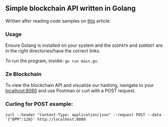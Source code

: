 ## Simple blockchain API written in Golang
Written after reading code samples on [this](https://medium.com/@mycoralhealth/part-2-networking-code-your-own-blockchain-in-less-than-200-lines-of-go-17fe1dad46e1) article. 

### Usage
Ensure Golang is installed on your system and the ```$GOPATH``` and ```$GOROOT``` are in the right directories/have the correct links. 

To run the program, invoke: ```go run main.go```.

### Ze Blockchain

To view the blockchain API and visualize our hashing, navigate to your [localhost:8080](http://localhost:8080/) and use Postman or curl with a POST request.

### Curling for POST example:
``` curl --header "Content-Type: application/json" --request POST --data '{"BPM":120}' http://localhost:8080 ```
